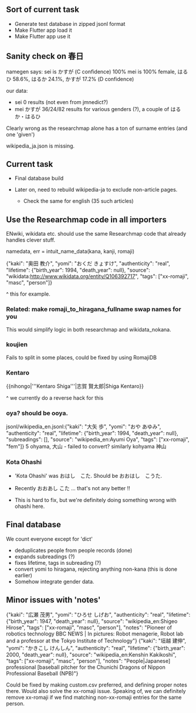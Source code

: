 ## Sort of current task

 - Generate test database in zipped jsonl format
 - Make Flutter app load it
 - Make Flutter app use it

## Sanity check on 春日

 namegen says: sei is かすが (C confidence) 100%
               mei is 100% female, はるひ 58.6%, はるか 24.1%, かすが 17.2% (D confidence)

 our data:
  - sei 0 results (not even from jmnedict?)
  - mei かすが 36/24/82 results for various genders (?), a couple of はるか・はるひ

Clearly wrong as the researchmap alone has a ton of surname entries (and one 'given')

wikipedia\_ja.json is missing.

## Current task

 - Final database build

- Later on, need to rebuild wikipedia-ja to exclude non-article pages.
  - Check the same for english (35 such articles)

## Use the Researchmap code in all importers

ENwiki, wikidata etc. should use the same Researchmap code that already
handles clever stuff.

 namedata, err = intuit_name_data(kana, kanji, romaji)

{"kaki": "奥田 教介", "yomi": "おくだ きょすけ", "authenticity": "real", "lifetime": {"birth_year": 1994, "death_year": null}, "source": "wikidata:http://www.wikidata.org/entity/Q106392717", "tags": ["xx-romaji", "masc", "person"]}

^ this for example.

### Related: make romaji_to_hiragana_fullname swap names for you

This would simplify logic in both researchmap and wikidata_nokana.

### koujien

Fails to split in some places, could be fixed by using RomajiDB

### Kentaro

 {{nihongo|'''Kentaro Shiga'''|志賀 賢太郎|Shiga Kentaro}}

 ^ we currently do a reverse hack for this

### oya? should be ooya.

jsonl/wikipedia_en.jsonl:{"kaki": "大矢 歩", "yomi": "おや あゆみ", "authenticity": "real", "lifetime": {"birth_year": 1994, "death_year": null}, "subreadings": [], "source": "wikipedia_en:Ayumi Oya", "tags": ["xx-romaji", "fem"]}
5	ohyama, 大山 - failed to convert? similarly kohyama 神山

### Kota Ohashi

- 'Kota Ohashi' was おはし　こた. Should be  おおはし　こうた.

- Recently おおあし こた ... that's not any better !!

- This is hard to fix, but we're definitely doing something wrong with
  ohashi here.

## Final database

We count everyone except for 'dict'

- deduplicates people from people records (done)
- expands subreadings (?)
- fixes lifetime, tags in subreading (?)
- convert yomi to hiragana, rejecting anything non-kana (this is done earlier)
- Somehow integrate gender data.

## Minor issues with 'notes'

{"kaki": "広瀬 茂男", "yomi": "ひろせ しげお", "authenticity": "real", "lifetime": {"birth_year": 1947, "death_year": null}, "source": "wikipedia_en:Shigeo Hirose", "tags": ["xx-romaji", "masc", "person"], "notes": "Pioneer of robotics technology BBC NEWS | In pictures: Robot menagerie, Robot lab    and a professor at the Tokyo Institute of Technology"}
{"kaki": "垣越 建伸", "yomi": "かきこし けんしん", "authenticity": "real", "lifetime": {"birth_year": 2000, "death_year": null}, "source": "wikipedia_en:Kenshin Kakikoshi", "tags": ["xx-romaji", "masc", "person"], "notes": "People|Japanese] professional [baseball pitcher for the Chunichi Dragons of Nippon Professional Baseball (NPB)"}

Could be fixed by making custom.csv preferred, and defining proper notes there.
Would also solve the xx-romaji issue.
Speaking of, we can definitely remove xx-romaji if we find matching non-xx-romaji entries
for the same person.
